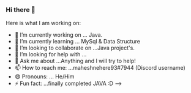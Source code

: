 ### Hi there 👋



Here is what I am working on:

- 🔭 I’m currently working on ... Java.
- 🌱 I’m currently learning ... MySql & Data Structure
- 👯 I’m looking to collaborate on ...Java project's.
- 🤔 I’m looking for help with ... 
- 💬 Ask me about ...Anything and I will try to help!
- 📫 How to reach me: ...maheshnehere93#7944 (Discord username)
- 😄 Pronouns: ... He/Him
- ⚡ Fun fact: ...finally completed JAVA :D
-->
